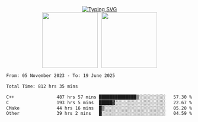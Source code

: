 <!--START_SECTION:console-->
<div align="center">
  <a href="https://git.io/typing-svg">
    <img src="https://readme-typing-svg.demolab.com/?lines=Hello+There+!;Happy+Coding+!&size=28&color=0F62FE&center=true&font=Fira+Code" alt="Typing SVG" />
  </a>
</div>
<!--END_SECTION:console-->

<div align="center" style="display: flex; justify-content: center; gap: 10px; flex-wrap: wrap;">
  <img 
    src="https://github-readme-stats.vercel.app/api?username=gotorion&hide_title=true&hide_border=true&show_icons=true&line_height=21&text_color=000&icon_color=000&bg_color=0,ea6161,ffc64d,fffc4d,52fa5a&theme=graywhite" 
    height="150"
  />
  <img 
    src="https://github-readme-stats.vercel.app/api/top-langs/?username=gotorion&hide_title=true&hide_border=true&layout=compact&langs_count=6&text_color=000&icon_color=fff&bg_color=0,52fa5a,4dfcff,c64dff&theme=graywhite" 
    height="150"
  />
</div>
<!--START_SECTION:waka-->

```txt
From: 05 November 2023 - To: 19 June 2025

Total Time: 812 hrs 35 mins

C++                487 hrs 57 mins ██████████████▒░░░░░░░░░░   57.30 %
C                  193 hrs 5 mins  █████▓░░░░░░░░░░░░░░░░░░░   22.67 %
CMake              44 hrs 16 mins  █▒░░░░░░░░░░░░░░░░░░░░░░░   05.20 %
Other              39 hrs 2 mins   █░░░░░░░░░░░░░░░░░░░░░░░░   04.59 %
```

<!--END_SECTION:waka-->
